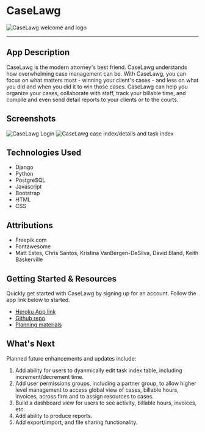 # CaseLawg

![CaseLawg welcome and logo](https://imgur.com/p6uQVlQ)

---

## App Description

CaseLawg is the modern attorney's best friend. CaseLawg understands how overwhelming case management can be. With CaseLawg, you can focus on what matters most - winning your client's cases - and less on what you did and when you did it to win those cases. CaseLawg can help you organize your cases, collaborate with staff, track your billable time, and compile and even send detail reports to your clients or to the courts. 

## Screenshots

![CaseLawg Login](https://i.imgur.com/Y6g2Mp1.png)
![CaseLawg case index/details and task index](https://i.imgur.com/yduvSfj.png)

## Technologies Used

- Django
- Python
- PostgreSQL
- Javascript
- Bootstrap
- HTML
- CSS

## Attributions

- Freepik.com
- Fontawesome
- Matt Estes, Chris Santos, Kristina VanBergen-DeSilva, David Bland, Keith Baskerville

## Getting Started & Resources

Quickly get started with CaseLawg by signing up for an account. Follow the app link below to started.


- [Heroku App link](https://caselawg-48d6671b624c.herokuapp.com/)
- [Github repo](https://github.com/matthew-estes/caselawg)
- [Planning materials](https://trello.com/b/oKaiq4Uq/caselawg-django-crud-app-project)

## What's Next

Planned future enhancements and updates include:

1. Add ability for users to dyanmically edit task index table, including increment/decrement time.
2. Add user permissions groups, including a partner group, to allow higher level management to access global view of cases, billable hours, invoices, across firm and to assign resources to cases.
3. Build a dashboard view for users to see activity, billable hours, invoices, etc.
4. Add ability to produce reports. 
4. Add export/import, and file sharing functionality.
